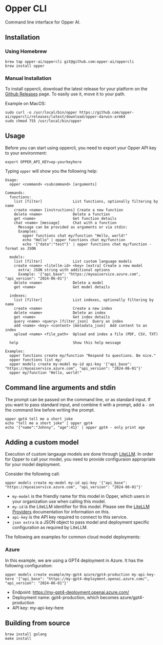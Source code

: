 # Opper CLI

Command line interface for Opper AI.

## Installation

### Using Homebrew

```shell
brew tap opper-ai/oppercli git@github.com:opper-ai/oppercli
brew install opper
```

### Manual Installation

To install oppercli, download the latest release for your platform on the [Github Releases](https://github.com/opper-ai/oppercli/releases) page. To easily use it, move it to your path.

Example on MacOS:

```shell
sudo curl -o /usr/local/bin/opper https://github.com/opper-ai/oppercli/releases/latest/download/opper-darwin-arm64
sudo chmod 755 /usr/local/bin/opper
```

## Usage

Before you can start using oppercli, you need to export your Opper API key to your environment:

```shell
export OPPER_API_KEY=op-yourkeyhere
```

Typing `opper` will show you the following help:

```
Usage:
  opper <command> <subcommand> [arguments]

Commands:
  functions:
    list [filter]              List functions, optionally filtering by name
    create <name> [instructions] Create a new function
    delete <name>              Delete a function
    get <name>                 Get function details
    chat <name> [message]      Chat with a function
      Message can be provided as arguments or via stdin:
      Examples:
        opper functions chat my/function "Hello, world!"
        echo "Hello" | opper functions chat my/function
        echo '{"data":"test"}' | opper functions chat my/function - format as JSON

  models:
    list [filter]              List custom language models
    create <name> <litellm-id> <key> [extra] Create a new model
      extra: JSON string with additional options
      Example: '{"api_base": "https://myoaiservice.azure.com", "api_version": "2024-06-01"}'
    delete <name>              Delete a model
    get <name>                 Get model details

  indexes:
    list [filter]              List indexes, optionally filtering by name
    create <name>              Create a new index
    delete <name>              Delete an index
    get <name>                 Get index details
    query <name> <query> [filter_json]  Query an index
    add <name> <key> <content> [metadata_json]  Add content to an index
    upload <name> <file_path>  Upload and index a file (PDF, CSV, TXT)

  help                         Show this help message

Examples:
  opper functions create my/function "Respond to questions. Be nice."
  opper functions list my/
  opper models create my-model my-id api-key '{"api_base": "https://myoaiservice.azure.com", "api_version": "2024-06-01"}'
  opper my/function "Hello, world!"
```

## Command line arguments and stdin

The prompt can be passed on the command line, or as standard input. If you want to pass standard input, and combine it with a prompt, add a `-` on the command line before writing the prompt.

```shell
opper gpt4 tell me a short joke
echo "tell me a short joke" | opper gpt4
echo '{"name":"Johnny", "age":41}' | opper gpt4 - only print age
```

## Adding a custom model

Execution of custom langauge models are done through [LiteLLM](https://docs.litellm.ai/docs/providers). In order for Opper to call your model, you need to provide configuraion appropriate for your model deployment.

Consider the following call:

```shell
opper models create my-model my-id api-key '{"api_base": "https://myoaiservice.azure.com", "api_version": "2024-06-01"}'
```

- `my-model` is the friendly name for this model in Opper, which users in your organization use when calling this model.
- `my-id` is the LiteLLM identifier for this model. Please see the [LiteLLM Providers](https://docs.litellm.ai/docs/providers) documentation for information on this.
- `api-key` is the API key required to connect to this service.
- `json extra` is a JSON object to pass model and deployment specific configuration as required by LiteLLM.

The following are examples for common cloud model deployments:

### Azure

In this example, we are using a GPT4 deployment in Azure. It has the following configuration:

```shell
opper models create example/my-gpt4 azure/gpt4-production my-api-key-here '{"api_base": "https://my-gpt4-deployment.openai.azure.com/", "api_version": "2024-06-01"}'
```

- Endpoint: https://my-gpt4-deployment.openai.azure.com/
- Deployment name: gpt4-production, which becomes azure/gpt4-production
- API key: my-api-key-here

## Building from source

```shell
brew install golang
make install
```
